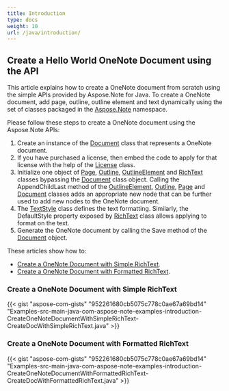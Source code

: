 ```yaml
---
title: Introduction
type: docs
weight: 10
url: /java/introduction/
---
```


## **Create a Hello World OneNote Document using the API**
This article explains how to create a OneNote document from scratch using the simple APIs provided by Aspose.Note for Java. To create a OneNote document, add page, outline, outline element and text dynamically using the set of classes packaged in the [Aspose.Note](http://www.aspose.com/api/java/note/com.aspose.note/index) namespace.

Please follow these steps to create a OneNote document using the Aspose.Note APIs:

1. Create an instance of the [Document](http://www.aspose.com/api/java/note/com.aspose.note/classes/Document) class that represents a OneNote document.
1. If you have purchased a license, then embed the code to apply for that license with the help of the [License](http://www.aspose.com/api/java/note/com.aspose.note/classes/License) class.
1. Initialize one object of [Page](http://www.aspose.com/api/java/note/com.aspose.note/classes/Page), [Outline](http://www.aspose.com/api/java/note/com.aspose.note/classes/Outline), [OutlineElement](http://www.aspose.com/api/java/note/com.aspose.note/classes/OutlineElement) and [RichText](http://www.aspose.com/api/java/note/com.aspose.note/classes/RichText) classes bypassing the [Document](http://www.aspose.com/api/java/note/com.aspose.note/classes/Document) class object. 
   Calling the AppendChildLast method of the [OutlineElement](http://www.aspose.com/api/java/note/com.aspose.note/classes/OutlineElement), [Outline](http://www.aspose.com/api/java/note/com.aspose.note/classes/Outline), [Page](http://www.aspose.com/api/java/note/com.aspose.note/classes/Page) and [Document](http://www.aspose.com/api/java/note/com.aspose.note/classes/Document) classes adds an appropriate new node that can be further used to add new nodes to the OneNote document.
1. The [TextStyle](http://www.aspose.com/api/java/note/com.aspose.note/classes/TextStyle) class defines the text formatting. Similarly, the DefaultStyle property exposed by [RichText](http://www.aspose.com/api/java/note/com.aspose.note/classes/RichText) class allows applying to format on the text.
1. Generate the OneNote document by calling the Save method of the [Document](http://www.aspose.com/api/java/note/com.aspose.note/classes/Document) object.

These articles show how to:

- [Create a OneNote Document with Simple RichText](/note/java/introduction/).
- [Create a OneNote Document with Formatted RichText](/note/java/introduction/).
### **Create a OneNote Document with Simple RichText**
{{< gist "aspose-com-gists" "952261680cb5075c778c0ae67a69bd14" "Examples-src-main-java-com-aspose-note-examples-introduction-CreateOneNoteDocumentWithSimpleRichText-CreateDocWithSimpleRichText.java" >}}
### **Create a OneNote Document with Formatted RichText**
{{< gist "aspose-com-gists" "952261680cb5075c778c0ae67a69bd14" "Examples-src-main-java-com-aspose-note-examples-introduction-CreateOneNoteDocumentWithFormattedRichText-CreateDocWithFormattedRichText.java" >}}



